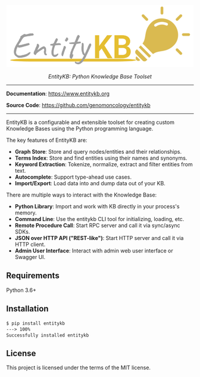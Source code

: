 <p align="center">
  <a href="https://entitykb.org"><img src="./img/logo.png" alt="EntityKB"></a>
</p>
<p align="center">
    <em>EntityKB: Python Knowledge Base Toolset</em>
</p>

---

**Documentation**: <a href="https://www.entitykb.org" target="_blank">https://www.entitykb.org</a>

**Source Code**: <a href="https://github.com/genomoncology/entitykb" target="_blank">https://github.com/genomoncology/entitykb</a>

---

EntityKB is a configurable and extensible toolset for creating custom
Knowledge Bases using the Python programming language.

The key features of EntityKB are:

* **Graph Store**: Store and query nodes/entities and their relationships.
* **Terms Index**: Store and find entities using their names and synonyms.
* **Keyword Extraction**: Tokenize, normalize, extract and filter entities from text.
* **Autocomplete**: Support type-ahead use cases.
* **Import/Export**: Load data into and dump data out of your KB.

There are multiple ways to interact with the Knowledge Base:

* **Python Library**: Import and work with KB directly in your process's memory.
* **Command Line**: Use the entitykb CLI tool for initializing, loading, etc.
* **Remote Procedure Call**: Start RPC server and call it via sync/async SDKs.
* **JSON over HTTP API ("REST-like")**: Start HTTP server and call it via HTTP client.
* **Admin User Interface**: Interact with admin web user interface or Swagger UI.



## Requirements

Python 3.6+

## Installation

<div class="termy">

```console
$ pip install entitykb
---> 100%
Successfully installed entitykb
```

</div>


## License

This project is licensed under the terms of the MIT license.